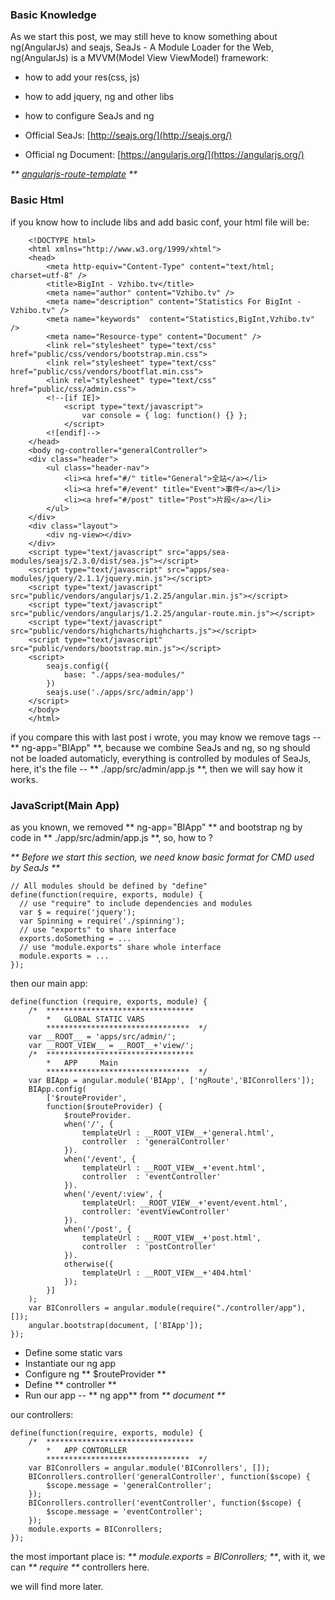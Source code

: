 
### Basic Knowledge

As we start this post, we may still heve to know something about ng(AngularJs) and seajs, SeaJs - A Module Loader for the Web, ng(AngularJs) is a MVVM(Model View ViewModel) framework:


* how to add your res(css, js)
* how to add jquery, ng and other libs
* how to configure SeaJs and ng


* Official SeaJs: [http://seajs.org/](http://seajs.org/)
* Official ng Document: [https://angularjs.org/](https://angularjs.org/) 


_** [angularjs-route-template](http://tech.thonatos.com/angularjs/angularjs-route-template/) **_ 


### Basic Html

if you know how to include libs and add basic conf, your html file will be:

```
	<!DOCTYPE html>
	<html xmlns="http://www.w3.org/1999/xhtml">
	<head>
		<meta http-equiv="Content-Type" content="text/html; charset=utf-8" />
		<title>BigInt - Vzhibo.tv</title>
		<meta name="author" content="Vzhibo.tv" />
		<meta name="description" content="Statistics For BigInt - Vzhibo.tv" />
		<meta name="keywords"  content="Statistics,BigInt,Vzhibo.tv" />
		<meta name="Resource-type" content="Document" />
		<link rel="stylesheet" type="text/css" href="public/css/vendors/bootstrap.min.css">
  		<link rel="stylesheet" type="text/css" href="public/css/vendors/bootflat.min.css">
  		<link rel="stylesheet" type="text/css" href="public/css/admin.css">
		<!--[if IE]>
			<script type="text/javascript">
			 	var console = { log: function() {} };
			</script>
		<![endif]-->
	</head>
	<body ng-controller="generalController">
	<div class="header">
		<ul class="header-nav">
			<li><a href="#/" title="General">全站</a></li>
			<li><a href="#/event" title="Event">事件</a></li>
			<li><a href="#/post" title="Post">片段</a></li>
		</ul>
	</div>
	<div class="layout">
		<div ng-view></div>
	</div>
	<script type="text/javascript" src="apps/sea-modules/seajs/2.3.0/dist/sea.js"></script>
	<script type="text/javascript" src="apps/sea-modules/jquery/2.1.1/jquery.min.js"></script>
	<script type="text/javascript" src="public/vendors/angularjs/1.2.25/angular.min.js"></script>
	<script type="text/javascript" src="public/vendors/angularjs/1.2.25/angular-route.min.js"></script>
	<script type="text/javascript" src="public/vendors/highcharts/highcharts.js"></script>
	<script type="text/javascript" src="public/vendors/bootstrap.min.js"></script>
	<script>
		seajs.config({
			base: "./apps/sea-modules/"
		})
    	seajs.use('./apps/src/admin/app')
	</script>
	</body>
	</html>
```

if you compare this with last post i wrote, you may know we remove tags -- ** ng-app="BIApp" **,
because we combine SeaJs and ng, so ng should not be loaded automaticly, everything is controlled by modules of SeaJs,
here, it's the file -- ** ./app/src/admin/app.js **, then we will say how it works.


### JavaScript(Main App)

as you known, we removed ** ng-app="BIApp" ** and bootstrap ng by code in ** ./app/src/admin/app.js **, so, how to ?


_** Before we start this section, we need know basic format for CMD used by SeaJs **_


```
// All modules should be defined by "define"
define(function(require, exports, module) {
  // use "require" to include dependencies and modules
  var $ = require('jquery');
  var Spinning = require('./spinning');
  // use "exports" to share interface
  exports.doSomething = ...
  // use "module.exports" share whole interface
  module.exports = ...
});
```

then our main app:

```
define(function (require, exports, module) {
	/*  *********************************
	 	*	GLOBAL STATIC VARS
	 	********************************  */		
	var __ROOT__ = 'apps/src/admin/';
	var __ROOT_VIEW__ = __ROOT__+'view/';
	/*  *********************************
	 	*	APP 	Main
	 	********************************  */
	var BIApp = angular.module('BIApp', ['ngRoute','BIConrollers']); 
	BIApp.config(
		['$routeProvider',
		function($routeProvider) {
			$routeProvider.
			when('/', {
				templateUrl : __ROOT_VIEW__+'general.html',
				controller  : 'generalController'
			}).
			when('/event', {
				templateUrl : __ROOT_VIEW__+'event.html',
				controller  : 'eventController'
			}).
			when('/event/:view', {
				templateUrl: __ROOT_VIEW__+'event/event.html',
				controller: 'eventViewController'
			}).
			when('/post', {
				templateUrl : __ROOT_VIEW__+'post.html',
				controller  : 'postController'
			}).
			otherwise({
				templateUrl : __ROOT_VIEW__+'404.html'
			});
		}]
	);
	var BIConrollers = angular.module(require("./controller/app"), []);
	angular.bootstrap(document, ['BIApp']);
});
```

* Define some static vars
* Instantiate our ng app
* Configure ng ** $routeProvider **
* Define ** controller **
* Run our app -- ** ng app** from _** document **_

our controllers:

```
define(function(require, exports, module) {
	/*  *********************************
	 	*	APP CONTORLLER
	 	********************************  */	
	var BIConrollers = angular.module('BIConrollers', []);
	BIConrollers.controller('generalController', function($scope) {
		$scope.message = 'generalController';
	});
	BIConrollers.controller('eventController', function($scope) {
		$scope.message = 'eventController';
	});
	module.exports = BIConrollers;
});
```

the most important place is: _** module.exports = BIConrollers; **_, with it, we can _** require **_ controllers here.

we will find more later.
